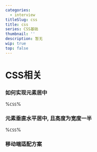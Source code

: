 ```yaml
---
categories:
  - interview
titleSlug: css
title: css
series: CSS基础
thumbnail: ''
description: 暂无
wip: true
top: false
---
```

# CSS相关

### 如何实现元素居中 

%`CSS`%



### 元素垂直水平居中, 且高度为宽度一半

%`CSS`%



### 移动端适配方案

